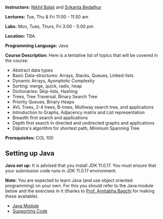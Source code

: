 
**Instructors:** [Nikhil Balaji](https://sites.google.com/view/nikhilbalaji/) and [Srikanta Bedathur](https://www.cse.iitd.ac.in/~srikanta/)


**Lectures:** Tue, Thu & Fri   11:00 - 11:50 am

**Labs:** Mon, Tues, Thurs, Fri  3:00 - 5:00 pm 

**Location:** TBA. 

**Programming Language:** Java 

**Course Description:** Here is a tentative list of topics that will be covered in the course:

- Abstract data types
- Basic Data-structures: Arrays, Stacks, Queues, Linked-lists
- Dynamic Arrays, Aysmptotic Complexity
- Sorting: merge, quick, radix, heap
- Dictionaries: Skip-lists, Hashing
- Trees, Tree Traversal, Binary Search Tree
- Priority Queues, Binary Heaps
- AVL Trees, 2-4 trees, B-trees, Multiway search tree, and applications
- Introduction to Graphs, Adjacency matrix and List representation
- Breadth first search and applications
- Depth first search in directed and undirected graphs and applications
- Dijkstra's algorithm for shortest path, Minimum Spanning Tree


**Prerequisites:** COL 100


## Setting up Java

**Java set up:** It is advised that you install JDK 11.0.17. You must ensure that your submission code runs in JDK 11.0.17 environment.

**Note:** You are expected to learn Java (and use object oriented programming) on your own. For this you should refer to the Java module below and the exercises in it (thanks to [Prof. Amitabha Bagchi](https://www.cse.iitd.ac.in/~bagchi/) for making these available).

- [Java Module](http://www.cse.iitd.ac.in/~bagchi/courses/supplements/JavaLabModule2018.pdf)
- [Supporting Code](http://www.cse.iitd.ac.in/~bagchi/courses/supplements/JavaLabModuleCode2018.zip)
